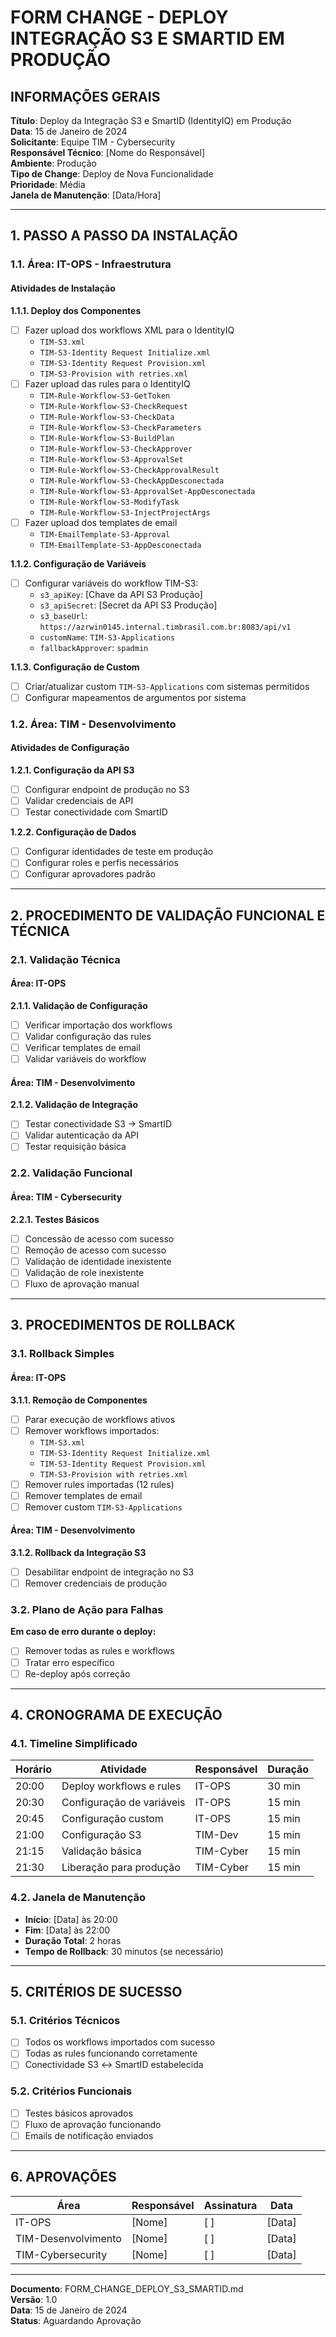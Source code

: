 # FORM CHANGE - DEPLOY INTEGRAÇÃO S3 E SMARTID EM PRODUÇÃO

## INFORMAÇÕES GERAIS

**Título**: Deploy da Integração S3 e SmartID (IdentityIQ) em Produção  
**Data**: 15 de Janeiro de 2024  
**Solicitante**: Equipe TIM - Cybersecurity  
**Responsável Técnico**: [Nome do Responsável]  
**Ambiente**: Produção  
**Tipo de Change**: Deploy de Nova Funcionalidade  
**Prioridade**: Média  
**Janela de Manutenção**: [Data/Hora]  

---

## 1. PASSO A PASSO DA INSTALAÇÃO

### 1.1. Área: IT-OPS - Infraestrutura

#### **Atividades de Instalação**

**1.1.1. Deploy dos Componentes**
- [ ] Fazer upload dos workflows XML para o IdentityIQ
  - `TIM-S3.xml`
  - `TIM-S3-Identity Request Initialize.xml`
  - `TIM-S3-Identity Request Provision.xml`
  - `TIM-S3-Provision with retries.xml`
- [ ] Fazer upload das rules para o IdentityIQ
  - `TIM-Rule-Workflow-S3-GetToken`
  - `TIM-Rule-Workflow-S3-CheckRequest`
  - `TIM-Rule-Workflow-S3-CheckData`
  - `TIM-Rule-Workflow-S3-CheckParameters`
  - `TIM-Rule-Workflow-S3-BuildPlan`
  - `TIM-Rule-Workflow-S3-CheckApprover`
  - `TIM-Rule-Workflow-S3-ApprovalSet`
  - `TIM-Rule-Workflow-S3-CheckApprovalResult`
  - `TIM-Rule-Workflow-S3-CheckAppDesconectada`
  - `TIM-Rule-Workflow-S3-ApprovalSet-AppDesconectada`
  - `TIM-Rule-Workflow-S3-ModifyTask`
  - `TIM-Rule-Workflow-S3-InjectProjectArgs`
- [ ] Fazer upload dos templates de email
  - `TIM-EmailTemplate-S3-Approval`
  - `TIM-EmailTemplate-S3-AppDesconectada`

**1.1.2. Configuração de Variáveis**
- [ ] Configurar variáveis do workflow TIM-S3:
  - `s3_apiKey`: [Chave da API S3 Produção]
  - `s3_apiSecret`: [Secret da API S3 Produção]
  - `s3_baseUrl`: `https://azrwin0145.internal.timbrasil.com.br:8083/api/v1`
  - `customName`: `TIM-S3-Applications`
  - `fallbackApprover`: `spadmin`

**1.1.3. Configuração de Custom**
- [ ] Criar/atualizar custom `TIM-S3-Applications` com sistemas permitidos
- [ ] Configurar mapeamentos de argumentos por sistema

### 1.2. Área: TIM - Desenvolvimento

#### **Atividades de Configuração**

**1.2.1. Configuração da API S3**
- [ ] Configurar endpoint de produção no S3
- [ ] Validar credenciais de API
- [ ] Testar conectividade com SmartID

**1.2.2. Configuração de Dados**
- [ ] Configurar identidades de teste em produção
- [ ] Configurar roles e perfis necessários
- [ ] Configurar aprovadores padrão

---

## 2. PROCEDIMENTO DE VALIDAÇÃO FUNCIONAL E TÉCNICA

### 2.1. Validação Técnica

#### **Área: IT-OPS**

**2.1.1. Validação de Configuração**
- [ ] Verificar importação dos workflows
- [ ] Validar configuração das rules
- [ ] Verificar templates de email
- [ ] Validar variáveis do workflow

#### **Área: TIM - Desenvolvimento**

**2.1.2. Validação de Integração**
- [ ] Testar conectividade S3 → SmartID
- [ ] Validar autenticação da API
- [ ] Testar requisição básica

### 2.2. Validação Funcional

#### **Área: TIM - Cybersecurity**

**2.2.1. Testes Básicos**
- [ ] Concessão de acesso com sucesso
- [ ] Remoção de acesso com sucesso
- [ ] Validação de identidade inexistente
- [ ] Validação de role inexistente
- [ ] Fluxo de aprovação manual

---

## 3. PROCEDIMENTOS DE ROLLBACK

### 3.1. Rollback Simples

#### **Área: IT-OPS**

**3.1.1. Remoção de Componentes**
- [ ] Parar execução de workflows ativos
- [ ] Remover workflows importados:
  - `TIM-S3.xml`
  - `TIM-S3-Identity Request Initialize.xml`
  - `TIM-S3-Identity Request Provision.xml`
  - `TIM-S3-Provision with retries.xml`
- [ ] Remover rules importadas (12 rules)
- [ ] Remover templates de email
- [ ] Remover custom `TIM-S3-Applications`

#### **Área: TIM - Desenvolvimento**

**3.1.2. Rollback da Integração S3**
- [ ] Desabilitar endpoint de integração no S3
- [ ] Remover credenciais de produção

### 3.2. Plano de Ação para Falhas

**Em caso de erro durante o deploy:**
- [ ] Remover todas as rules e workflows
- [ ] Tratar erro específico
- [ ] Re-deploy após correção

---

## 4. CRONOGRAMA DE EXECUÇÃO

### 4.1. Timeline Simplificado

| Horário | Atividade | Responsável | Duração |
|---------|-----------|-------------|---------|
| 20:00 | Deploy workflows e rules | IT-OPS | 30 min |
| 20:30 | Configuração de variáveis | IT-OPS | 15 min |
| 20:45 | Configuração custom | IT-OPS | 15 min |
| 21:00 | Configuração S3 | TIM-Dev | 15 min |
| 21:15 | Validação básica | TIM-Cyber | 15 min |
| 21:30 | Liberação para produção | TIM-Cyber | 15 min |

### 4.2. Janela de Manutenção

- **Início**: [Data] às 20:00
- **Fim**: [Data] às 22:00
- **Duração Total**: 2 horas
- **Tempo de Rollback**: 30 minutos (se necessário)

---

## 5. CRITÉRIOS DE SUCESSO

### 5.1. Critérios Técnicos
- [ ] Todos os workflows importados com sucesso
- [ ] Todas as rules funcionando corretamente
- [ ] Conectividade S3 ↔ SmartID estabelecida

### 5.2. Critérios Funcionais
- [ ] Testes básicos aprovados
- [ ] Fluxo de aprovação funcionando
- [ ] Emails de notificação enviados

---

## 6. APROVAÇÕES

| Área | Responsável | Assinatura | Data |
|------|-------------|------------|------|
| IT-OPS | [Nome] | [ ] | [Data] |
| TIM-Desenvolvimento | [Nome] | [ ] | [Data] |
| TIM-Cybersecurity | [Nome] | [ ] | [Data] |

---

**Documento**: FORM_CHANGE_DEPLOY_S3_SMARTID.md  
**Versão**: 1.0  
**Data**: 15 de Janeiro de 2024  
**Status**: Aguardando Aprovação
